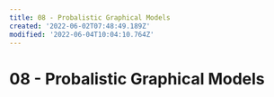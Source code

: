 ```yaml
---
title: 08 - Probalistic Graphical Models
created: '2022-06-02T07:48:49.189Z'
modified: '2022-06-04T10:04:10.764Z'
---
```


# 08 - Probalistic Graphical Models
